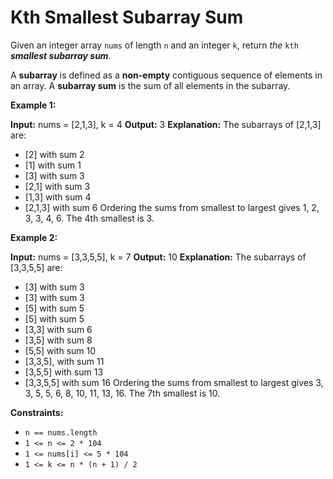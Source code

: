# Kth Smallest Subarray Sum

Given an integer array `nums` of length `n` and an integer `k`, return _the_ `kth` _**smallest subarray sum**._

A **subarray** is defined as a **non-empty** contiguous sequence of elements in an array. A **subarray sum** is the sum of all elements in the subarray.

**Example 1:**

**Input:** nums = \[2,1,3\], k = 4
**Output:** 3
**Explanation:** The subarrays of \[2,1,3\] are:

- \[2\] with sum 2
- \[1\] with sum 1
- \[3\] with sum 3
- \[2,1\] with sum 3
- \[1,3\] with sum 4
- \[2,1,3\] with sum 6
Ordering the sums from smallest to largest gives 1, 2, 3, 3, 4, 6. The 4th smallest is 3.

**Example 2:**

**Input:** nums = \[3,3,5,5\], k = 7
**Output:** 10
**Explanation:** The subarrays of \[3,3,5,5\] are:

- \[3\] with sum 3
- \[3\] with sum 3
- \[5\] with sum 5
- \[5\] with sum 5
- \[3,3\] with sum 6
- \[3,5\] with sum 8
- \[5,5\] with sum 10
- \[3,3,5\], with sum 11
- \[3,5,5\] with sum 13
- \[3,3,5,5\] with sum 16
Ordering the sums from smallest to largest gives 3, 3, 5, 5, 6, 8, 10, 11, 13, 16. The 7th smallest is 10.

**Constraints:**

- `n == nums.length`
- `1 <= n <= 2 * 104`
- `1 <= nums[i] <= 5 * 104`
- `1 <= k <= n * (n + 1) / 2`
